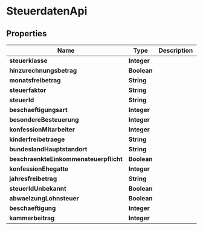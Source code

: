 
# SteuerdatenApi

## Properties
Name | Type | Description | Notes
------------ | ------------- | ------------- | -------------
**steuerklasse** | **Integer** |  |  [optional]
**hinzurechnungsbetrag** | **Boolean** |  |  [optional]
**monatsfreibetrag** | **String** |  |  [optional]
**steuerfaktor** | **String** |  |  [optional]
**steuerId** | **String** |  |  [optional]
**beschaeftigungsart** | **Integer** |  |  [optional]
**besondereBesteuerung** | **Integer** |  |  [optional]
**konfessionMitarbeiter** | **Integer** |  |  [optional]
**kinderfreibetraege** | **String** |  |  [optional]
**bundeslandHauptstandort** | **String** |  |  [optional]
**beschraenkteEinkommensteuerpflicht** | **Boolean** |  |  [optional]
**konfessionEhegatte** | **Integer** |  |  [optional]
**jahresfreibetrag** | **String** |  |  [optional]
**steuerIdUnbekannt** | **Boolean** |  |  [optional]
**abwaelzungLohnsteuer** | **Boolean** |  |  [optional]
**beschaeftigung** | **Integer** |  |  [optional]
**kammerbeitrag** | **Integer** |  |  [optional]



